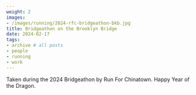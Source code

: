 ```yaml
---
weight: 2
images:
- /images/running/2024-rfc-bridgeathon-bkb.jpg
title: Bridgeathon on the Brooklyn Bridge
date: 2024-02-17
tags:
- archive # all posts
- people
- running
- work
---
```


Taken during the 2024 Bridgeathon by Run For Chinatown. Happy Year of the Dragon.